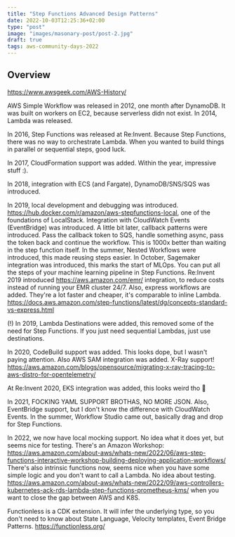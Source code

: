 ```yaml
---
title: "Step Functions Advanced Design Patterns"
date: 2022-10-03T12:25:36+02:00
type: "post"
image: "images/masonary-post/post-2.jpg"
draft: true
tags: aws-community-days-2022
---
```


## Overview

https://www.awsgeek.com/AWS-History/

AWS Simple Workflow was released in 2012, one month after DynamoDB.
It was built on workers on EC2, because serverless didn not exist.
In 2014, Lambda was released.

In 2016, Step Functions was released at Re:Invent. Because Step 
Functions, there was no way to orchestrate Lambda. When you wanted
to build things in parallel or sequential steps, good luck.

In 2017, CloudFormation support was added. Within the year, impressive
stuff :). 

In 2018, integration with ECS (and Fargate), DynamoDB/SNS/SQS 
was introduced.

In 2019, local development and debugging was introduced.
https://hub.docker.com/r/amazon/aws-stepfunctions-local, one of the
foundations of LocalStack.
Integration with CloudWatch Events (EventBridge) was introduced.
A little bit later, callback patterns were introduced. Pass the callback
token to SQS, handle something async, pass the token back and
continue the workflow. This is 1000x better than waiting in the step
function itself.
In the summer, Nested Workflows were introduced, this made reusing
steps easier.
In October, Sagemaker integration was introduced, this marks the start
of MLOps. You can put all the steps of your machine learning pipeline
in Step Functions.
Re:Invent 2019 introduced https://aws.amazon.com/emr/ integration, to
reduce costs instead of running your EMR cluster 24/7. Also, express
workflows are added. They're a lot faster and cheaper, it's comparable
to inline Lambda. https://docs.aws.amazon.com/step-functions/latest/dg/concepts-standard-vs-express.html

(!) In 2019, Lambda Destinations were added, this removed some of the
need for Step Functions. If you just need sequential Lambdas, just use
destinations.

In 2020, CodeBuild support was added. This looks dope, but I wasn't 
paying attention. Also AWS SAM integration was added. X-Ray support!
https://aws.amazon.com/blogs/opensource/migrating-x-ray-tracing-to-aws-distro-for-opentelemetry/

At Re:Invent 2020, EKS integration was added, this looks weird tho :shrug:

In 2021, FOCKING YAML SUPPORT BROTHAS, NO MORE JSON. Also, EventBridge 
support, but I don't know the difference with CloudWatch Events.
In the summer, Workflow Studio came out, basically drag and drop for
Step Functions.

In 2022, we now have local mocking support. No idea what it does yet,
but seems nice for testing. There's an Amazon Workshop: https://aws.amazon.com/about-aws/whats-new/2022/06/aws-step-functions-interactive-workshop-building-deploying-application-workflows/
There's also intrinsic functions now, seems nice when you have some simple
logic and you don't want to call a Lambda. No idea about testing.
https://aws.amazon.com/about-aws/whats-new/2022/09/aws-controllers-kubernetes-ack-rds-lambda-step-functions-prometheus-kms/
when you want to close the gap between AWS and K8S.

Functionless is a CDK extension. It will infer the underlying
type, so you don't need to know about State Language, Velocity templates,
Event Bridge Patterns. https://functionless.org/